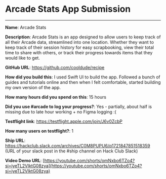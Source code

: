 # Arcade Stats App Submission
---

**Name**: Arcade Stats

**Description**: Arcade Stats is an app designed to allow users to keep track of all their Arcade data, streamlined into one location. Whether they want to keep track of their session history 
for easy scrapbooking, view their total time to share with others, or track their progress towards items that they would like to get. 

**GitHub URL**: https://github.com/cooldude/recipe

**How did you build this**: I used Swift UI to build the app. Followed a bunch of guides and tutorials online and then when I felt comfortable, started building my own version of the app.

**How many hours did you spend on this**: 15 hours

**Did you use #arcade to log your progress?**: Yes - partially, about half is missing due to late hour working + no Figma logging :(

**Testflight link**: https://testflight.apple.com/join/J6v0ZcbP

**How many users on testflight?**: 1

**Ship URL**: https://hackclub.slack.com/archives/C0M8PUPU6/p1721847851518359 (URL of your slack post in the #ship channel on Hack Club Slack)

**Video Demo URL**: [https://youtube.com/shorts/omNxbo6TZo4?si=iyeTL2VlktG08zya](https://youtube.com/shorts/omNxbo6TZo4?si=iyeTL2VlktG08zya)
